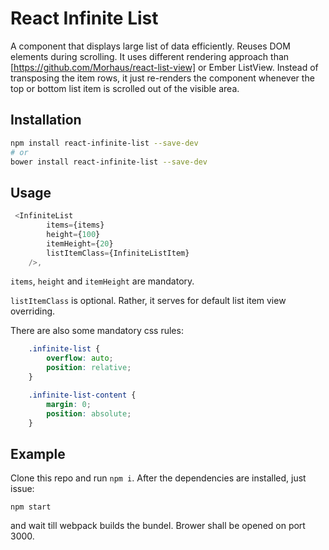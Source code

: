 React Infinite List
==============

A component that displays large list of data efficiently. Reuses DOM elements during scrolling.
It uses different rendering approach than [https://github.com/Morhaus/react-list-view] or Ember ListView.
Instead of transposing the item rows, it just re-renders the component whenever the top or bottom
list item is scrolled out of the visible area.

Installation
------------
```sh
npm install react-infinite-list --save-dev
# or
bower install react-infinite-list --save-dev
```

Usage
-----

```js
 <InfiniteList
        items={items}
        height={100}
        itemHeight={20}
        listItemClass={InfiniteListItem}
    />,
```

`items`, `height` and `itemHeight` are mandatory.

`listItemClass` is optional. Rather, it serves for default list item view overriding.

There are also some mandatory css rules:
```css
    .infinite-list {
        overflow: auto;
        position: relative;
    }

    .infinite-list-content {
        margin: 0;
        position: absolute;
    }
```

Example
-------
Clone this repo and run `npm i`. After the dependencies are installed, just issue:
```
npm start
```
and wait till webpack builds the bundel. Brower shall be opened on port 3000.
